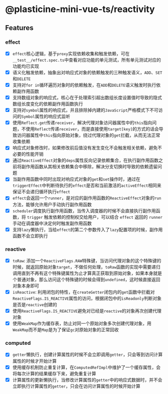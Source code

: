 # @plasticine-mini-vue-ts/reactivity

## Features

### effect

- [x] `effect`核心逻辑，基于`proxy`实现依赖收集和触发依赖，可在`__test__/effect.spec.ts`中查看对应功能的单元测试，所有单元测试对应的功能均已实现
- [x] 语义化触发依赖，抽象出对响应式对象的依赖触发的三种触发语义，`ADD`、`SET`和`DELETE`
- [x] 支持对`for in`循环遍历对象时的依赖触发，在`ADD`和`DELETE`语义触发时执行依赖副作用函数
- [x] 支持数组对象的响应式，核心在于处理索引超出数组长度设置值时导致的隐式数组长度变化的依赖副作用函数执行
- [x] 支持对`symbol`属性的响应式，并且排除掉内建的`JavaScript`严格模式下不可访问的`Symbol`属性的响应式监听
- [x] 使用`Reflect.get`传递`receiver`，解决代理对象访问器属性中的`this`指向问题，不使用`Reflect`传递`receiver`，而是直接使用`target[key]`的方式的话会导致访问器属性中`this`指向原始对象，绕过代理对象的`get`拦截，从而无法正常收集依赖
- [x] 响应式对象修改时，如果修改前后值没有发生变化不会触发相关依赖，避免不必要的性能开销
- [x] 通过`ReactiveEffect`对象的`deps`属性反向记录依赖集合，在执行副作用函数之前将副作用函数从其相关依赖集合中移除，解决分支切换时导致的依赖遗留问题
- [x] 当副作用函数中同时出现对响应式对象的`get`和`set`操作时，通过在`triggerEffect`中判断待执行的`effect`是否和当前激活的`activeEffect`相同来保证不会递归循环执行`effect`
- [x] `effect`会返回一个`runner`，是对应的副作用函数的`ReactiveEffect`对象的`run`方法，能够允许用户手动执行副作用函数
- [x] `scheduler`调度执行副作用函数，当传入调度器的时候不会直接执行副作用函数，将 `trigger` 触发依赖的控制权交给用户，可以结合 `effect` 返回的 `runner` 手动在调度器中决定何时触发副作用函数
- [x] 支持`lazy`懒执行，当给`effect`的第二个参数传入了`lazy`配置项的时候，副作用函数不会立即执行

### reactive

- [x] `toRaw`: 添加一个`ReactiveFlags.RAW`特殊键，当访问代理对象的这个特殊键的时候，就返回原始对象`target`，不做任何处理，`toRaw`函数的实现中需要递归调用直到不再有这个特殊键属性为止才算真正获取到原始对象，如果本身就是个普通对象，那么访问这个特殊键的时候会得到`undefined`，这时候直接返回对象本身即可
- [x] `isReactive`: 利用闭包的特性，在`createGetter`闭包内的`get`函数中拦截对`ReactiveFlags.IS_REACTIVE`属性的访问，根据闭包中的`isReadonly`判断对象是否是`reactive`创建的
- [x] 使用`ReactiveFlags.IS_REACTIVE`避免对已经是`reactive`的对象再次创建代理对象
- [x] 使用`WeakMap`作为缓存表，防止对同一个原始对象多次创建代理对象，用`WeakMap`而不是`Map`是为了保证`gc`对原始对象的正常回收

### computed

- [x] `getter`懒执行，创建计算属性的时候不会立即调用`getter`，只会等到访问计算属性的时候才开始计算
- [x] 使用缓存机制防止重复计算，在`ComputedRefImpl`中维护了一个缓存属性，会将每次计算的结果缓存下来，避免重复计算
- [x] 计算属性的更新懒执行，当修改计算属性的`getter`中的响应式数据时，并不会立即执行计算属性的`getter`，只会在访问计算属性的时候开始计算
